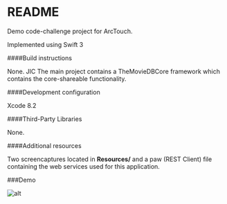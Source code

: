 # README

Demo code-challenge project for ArcTouch.

Implemented using Swift 3

####Build instructions

None. JIC The main project contains a TheMovieDBCore framework which contains the core-shareable functionality.

####Development configuration

Xcode 8.2

####Third-Party Libraries

None.

####Additional resources

Two screencaptures located in **Resources/** and a paw (REST Client) file  containing the web services used for this application.

###Demo

![alt](http://i.imgur.com/RNdNBXN.gifv)
